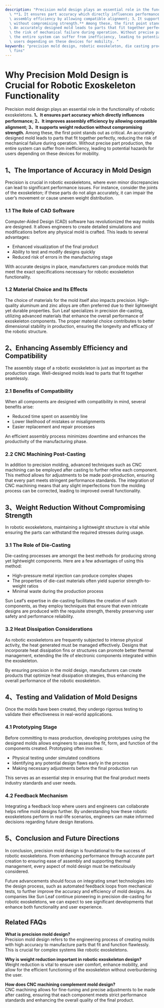 ```yaml
---
description: "Precision mold design plays an essential role in the functionality of robotic exoskeletons.\
  \ **1、It ensures part accuracy which directly influences performance; 2、It improves\
  \ assembly efficiency by allowing compatible alignment; 3、It supports weight reduction\
  \ without compromising strength.** Among these, the first point stands out as critical.\
  \ An accurately designed mold leads to parts that fit together perfectly, reducing\
  \ the risk of mechanical failure during operation. Without precise part production,\
  \ the entire system can suffer from inefficiency, leading to potential hazards for\
  \ users depending on these devices for mobility. "
keywords: "precision mold design, robotic exoskeleton, die casting process, heat dissipation\
  \ fins"
---
```

# Why Precision Mold Design is Crucial for Robotic Exoskeleton Functionality

Precision mold design plays an essential role in the functionality of robotic exoskeletons. **1、It ensures part accuracy which directly influences performance; 2、It improves assembly efficiency by allowing compatible alignment; 3、It supports weight reduction without compromising strength.** Among these, the first point stands out as critical. An accurately designed mold leads to parts that fit together perfectly, reducing the risk of mechanical failure during operation. Without precise part production, the entire system can suffer from inefficiency, leading to potential hazards for users depending on these devices for mobility. 

## **1、The Importance of Accuracy in Mold Design**

Precision is crucial in robotic exoskeletons, where even minor discrepancies can lead to significant performance issues. For instance, consider the joints of the exoskeleton; if these parts do not align accurately, it can impair the user’s movement or cause uneven weight distribution.

### **1.1 The Role of CAD Software**

Computer-Aided Design (CAD) software has revolutionized the way molds are designed. It allows engineers to create detailed simulations and modifications before any physical mold is crafted. This leads to several advantages:

- Enhanced visualization of the final product
- Ability to test and modify designs quickly
- Reduced risk of errors in the manufacturing stage

With accurate designs in place, manufacturers can produce molds that meet the exact specifications necessary for robotic exoskeleton functionality.

### **1.2 Material Choice and Its Effects**

The choice of materials for the mold itself also impacts precision. High-quality aluminum and zinc alloys are often preferred due to their lightweight yet durable properties. Sun Leaf specializes in precision die-casting, utilizing advanced materials that enhance the overall performance of exoskeleton components. The proper material choice contributes to better dimensional stability in production, ensuring the longevity and efficacy of the robotic structure.

## **2、Enhancing Assembly Efficiency and Compatibility**

The assembly stage of a robotic exoskeleton is just as important as the production stage. Well-designed molds lead to parts that fit together seamlessly. 

### **2.1 Benefits of Compatibility**

When all components are designed with compatibility in mind, several benefits arise:

- Reduced time spent on assembly line
- Lower likelihood of mistakes or misalignments
- Easier replacement and repair processes

An efficient assembly process minimizes downtime and enhances the productivity of the manufacturing phase.

### **2.2 CNC Machining Post-Casting**

In addition to precision molding, advanced techniques such as CNC machining can be employed after casting to further refine each component. This method allows for adjustments to be made post-production, ensuring that every part meets stringent performance standards. The integration of CNC machining means that any slight imperfections from the molding process can be corrected, leading to improved overall functionality.

## **3、Weight Reduction Without Compromising Strength**

In robotic exoskeletons, maintaining a lightweight structure is vital while ensuring the parts can withstand the required stresses during usage. 

### **3.1 The Role of Die-Casting**

Die-casting processes are amongst the best methods for producing strong yet lightweight components. Here are a few advantages of using this method:

- High-pressure metal injection can produce complex shapes
- The properties of die-cast materials often yield superior strength-to-weight ratios
- Minimal waste during the production process

Sun Leaf’s expertise in die-casting facilitates the creation of such components, as they employ techniques that ensure that even intricate designs are produced with the requisite strength, thereby preserving user safety and performance reliability.

### **3.2 Heat Dissipation Considerations**

As robotic exoskeletons are frequently subjected to intense physical activity, the heat generated must be managed effectively. Designs that incorporate heat dissipation fins or structures can promote better thermal management, extending the life of electronic components integrated within the exoskeleton.

By ensuring precision in the mold design, manufacturers can create products that optimize heat dissipation strategies, thus enhancing the overall performance of the robotic exoskeleton.

## **4、Testing and Validation of Mold Designs**

Once the molds have been created, they undergo rigorous testing to validate their effectiveness in real-world applications.

### **4.1 Prototyping Stage**

Before committing to mass production, developing prototypes using the designed molds allows engineers to assess the fit, form, and function of the components created. Prototyping often involves:

- Physical testing under simulated conditions
- Identifying any potential design flaws early in the process
- Making necessary adjustments before the final production run

This serves as an essential step in ensuring that the final product meets industry standards and user needs.

### **4.2 Feedback Mechanism**

Integrating a feedback loop where users and engineers can collaborate helps refine mold designs further. By understanding how these robotic exoskeletons perform in real-life scenarios, engineers can make informed decisions regarding future design iterations.

## **5、Conclusion and Future Directions**

In conclusion, precision mold design is foundational to the success of robotic exoskeletons. From enhancing performance through accurate part creation to ensuring ease of assembly and supporting thermal management, every aspect of mold design must be meticulously considered. 

Future advancements should focus on integrating smart technologies into the design process, such as automated feedback loops from mechanical tests, to further improve the accuracy and efficiency of mold designs. As companies like Sun Leaf continue pioneering in precision die-casting for robotic exoskeletons, we can expect to see significant developments that enhance both functionality and user experience.

## Related FAQs

**What is precision mold design?**  
Precision mold design refers to the engineering process of creating molds with high accuracy to manufacture parts that fit and function flawlessly. This is crucial for complex systems like robotic exoskeletons.

**Why is weight reduction important in robotic exoskeleton design?**  
Weight reduction is vital to ensure user comfort, enhance mobility, and allow for the efficient functioning of the exoskeleton without overburdening the user.

**How does CNC machining complement mold design?**  
CNC machining allows for fine-tuning and precise adjustments to be made after casting, ensuring that each component meets strict performance standards and enhancing the overall quality of the final product.
